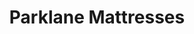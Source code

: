 ---
title: "Parklane Mattresses"
url: /beaverton/parklane-mattresses-southwest-cedar-hills-boulevard/
shop: Betten
---